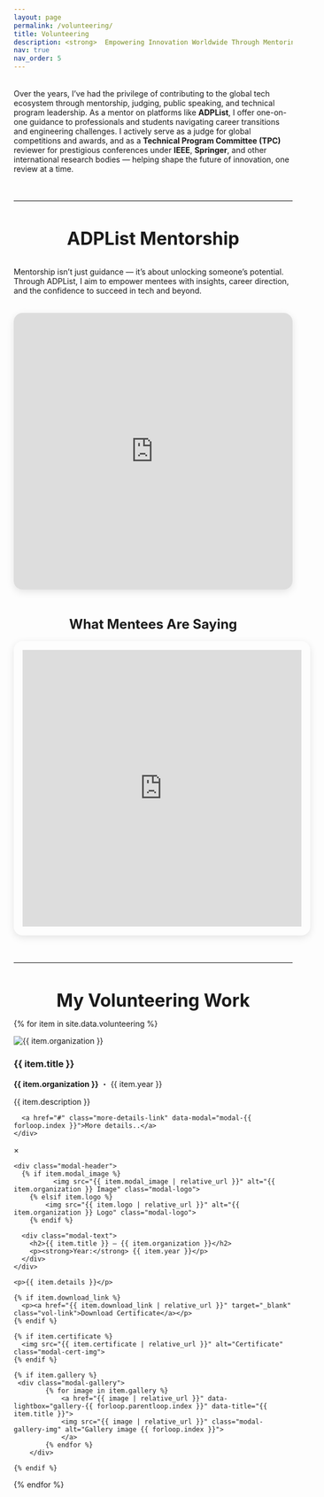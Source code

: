 ```yaml
---
layout: page
permalink: /volunteering/
title: Volunteering
description: <strong>  Empowering Innovation Worldwide Through Mentoring, Judging, and Speaking. </strong>
nav: true
nav_order: 5
---
```

<div style="text-align: center; margin-top: 2rem;">
<p style="margin: 2rem auto 1rem; text-align: left;">
Over the years, I’ve had the privilege of contributing to the global tech ecosystem through mentorship, judging, public speaking, and technical program leadership. As a mentor on platforms like <strong>ADPList</strong>, I offer one-on-one guidance to professionals and students navigating career transitions and engineering challenges. I actively serve as a judge for global competitions and awards, and as a <strong>Technical Program Committee (TPC)</strong> reviewer for prestigious conferences under <strong>IEEE</strong>, <strong>Springer</strong>, and other international research bodies — helping shape the future of innovation, one review at a time.
</p>
</div>

<div style="margin-top: 3rem;"></div>
<hr style="margin: 3rem auto; max-width: 700px; border: none; border-top: 1px solid #eee;" />

<!-- ADPList Mentorship Section -->
<div style="text-align: center; margin-top: 2rem;">
  <h2 style="font-size: 2rem; margin-bottom: 0.5rem;">ADPList Mentorship</h2>
  <p style="text-align: left; margin-top: 2rem;">
    Mentorship isn’t just guidance — it’s about unlocking someone’s potential. Through ADPList, I aim to empower mentees with insights, career direction, and the confidence to succeed in tech and beyond.
  </p>
</div>

<div style="margin: 2rem auto; border-radius: 16px; overflow: hidden; box-shadow: 0 4px 14px rgba(0,0,0,0.1); max-width: 750px;">
  <iframe
    src="https://adplist.org/widgets/single-session?src=karan-kumar-ratra&amp;session=42837-mentorship-session"
    width="100%"
    height="500"
    frameborder="0"
    scrolling="no"
    style="border: none;"
  ></iframe>
</div>

<div style="text-align: center; margin-top: 3rem; margin-bottom: 1rem;">
  <h3 style="font-size: 1.5rem; margin-bottom: 0.5rem;">What Mentees Are Saying</h3>
</div>

<div style="margin: 0 auto 3rem auto; padding: 16px; height: 500px; box-shadow: 0 4px 14px rgba(0,0,0,0.1); border-radius: 16px; overflow: hidden; width: 100%; max-width: 750px;">
  <iframe
    src="https://adplist.org/widgets/reviews?src=karan-kumar-ratra"
    title="All Reviews"
    width="100%"
    height="500"
    loading="lazy"
    style="border: 0px;"
  ></iframe>
</div>


<!-- <section style="padding: 1rem; width: 100%; max-width: 380px; min-height: 350px;"><img alt="Impact swag image" class="" src="https://adplist-users-production.s3.us-east-1.amazonaws.com/7f06af6015891aca2b4ca3b646ee1ae6/swags/2296d865-e66b-5a90-9d3f-bfe96a6a2101.webp" height="100%" width="100%" style="background-color: rgb(225, 49, 108); border-radius: 14px;"></section> -->

<div style="margin-top: 3rem;"></div>
<hr style="margin: 3rem auto; max-width: 700px; border: none; border-top: 1px solid #eee;" />

<div style="text-align: center; margin-top: 2rem;">
  <h2 style="font-size: 2rem; margin-bottom: 0.5rem;"> My Volunteering Work </h2>
</div>

<div class="volunteering-cards">

  {% for item in site.data.volunteering %}
  <div class="vol-card">
    <div class="vol-logo">
      <img src="{{ item.logo | relative_url }}" alt="{{ item.organization }}">
    </div>
    <div class="vol-details">
      <h3><strong>{{ item.title }}</strong></h3>
      <p class="vol-org"><strong>{{ item.organization }}</strong> ・ {{ item.year }}</p>
      <p class="vol-desc">{{ item.description }}</p>

      <a href="#" class="more-details-link" data-modal="modal-{{ forloop.index }}">More details..</a>
    </div>
  </div>

  <!-- Modal -->
  <!-- Modal -->
<div class="modal" id="modal-{{ forloop.index }}">
  <div class="modal-content">
    <span class="close-button" data-modal="modal-{{ forloop.index }}">&times;</span>
    
    <div class="modal-header">
      {% if item.modal_image %}
              <img src="{{ item.modal_image | relative_url }}" alt="{{ item.organization }} Image" class="modal-logo">
        {% elsif item.logo %}
            <img src="{{ item.logo | relative_url }}" alt="{{ item.organization }} Logo" class="modal-logo">
        {% endif %}

      <div class="modal-text">
        <h2>{{ item.title }} – {{ item.organization }}</h2>
        <p><strong>Year:</strong> {{ item.year }}</p>
      </div>
    </div>

    <p>{{ item.details }}</p>

    {% if item.download_link %}
      <p><a href="{{ item.download_link | relative_url }}" target="_blank" class="vol-link">Download Certificate</a></p>
    {% endif %}

    {% if item.certificate %}
      <img src="{{ item.certificate | relative_url }}" alt="Certificate" class="modal-cert-img">
    {% endif %}

    {% if item.gallery %}
     <div class="modal-gallery">
            {% for image in item.gallery %}
                <a href="{{ image | relative_url }}" data-lightbox="gallery-{{ forloop.parentloop.index }}" data-title="{{ item.title }}">
                <img src="{{ image | relative_url }}" class="modal-gallery-img" alt="Gallery image {{ forloop.index }}">
                </a>
            {% endfor %}
        </div>

    {% endif %}
  </div>
</div>

  {% endfor %}
</div>
